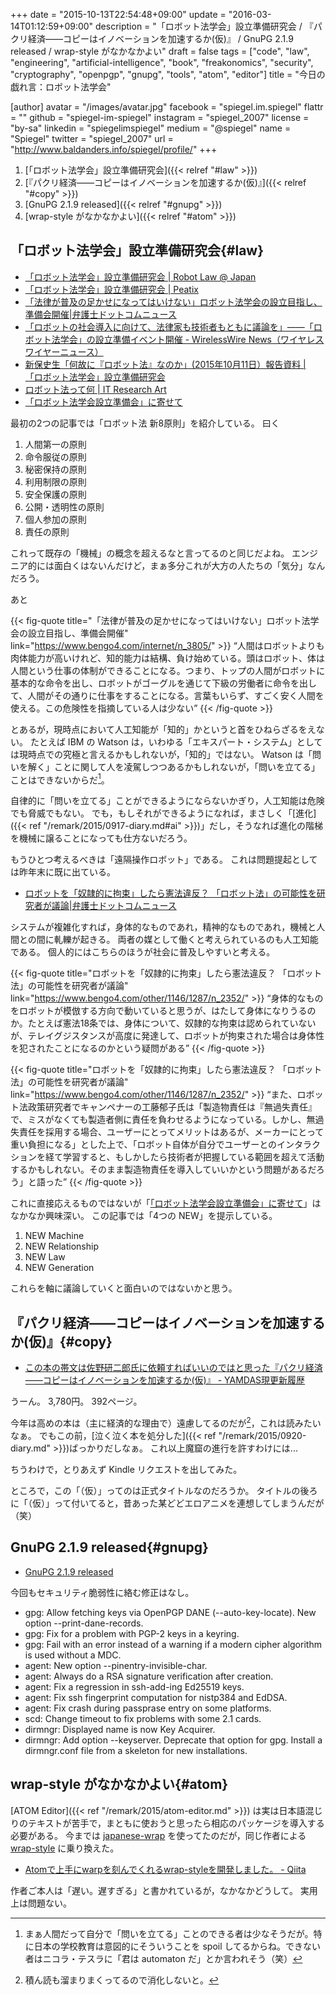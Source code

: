 +++
date = "2015-10-13T22:54:48+09:00"
update = "2016-03-14T01:12:59+09:00"
description = "「ロボット法学会」設立準備研究会 / 『パクリ経済――コピーはイノベーションを加速するか(仮)』 / GnuPG 2.1.9 released / wrap-style がなかなかよい"
draft = false
tags = ["code", "law", "engineering", "artificial-intelligence", "book", "freakonomics", "security", "cryptography", "openpgp", "gnupg", "tools", "atom", "editor"]
title = "今日の戯れ言：ロボット法学会"

[author]
  avatar = "/images/avatar.jpg"
  facebook = "spiegel.im.spiegel"
  flattr = ""
  github = "spiegel-im-spiegel"
  instagram = "spiegel_2007"
  license = "by-sa"
  linkedin = "spiegelimspiegel"
  medium = "@spiegel"
  name = "Spiegel"
  twitter = "spiegel_2007"
  url = "http://www.baldanders.info/spiegel/profile/"
+++

1. [「ロボット法学会」設立準備研究会]({{< relref "#law" >}})
1. [『パクリ経済――コピーはイノベーションを加速するか(仮)』]({{< relref "#copy" >}})
1. [GnuPG 2.1.9 released]({{< relref "#gnupg" >}})
1. [wrap-style がなかなかよい]({{< relref "#atom" >}})


## 「ロボット法学会」設立準備研究会{#law}

- [「ロボット法学会」設立準備研究会 | Robot Law @ Japan](http://robotlaw.jp/)
- [「ロボット法学会」設立準備研究会 | Peatix](http://peatix.com/event/115206)
- [「法律が普及の足かせになってはいけない」ロボット法学会の設立目指し、準備会開催|弁護士ドットコムニュース](https://www.bengo4.com/internet/n_3805/)
- [「ロボットの社会導入に向けて、法律家も技術者もともに議論を」——「ロボット法学会」の設立準備イベント開催 - WirelessWire News（ワイヤレスワイヤーニュース）](https://wirelesswire.jp/2015/10/46992/)
- [新保史生「何故に『ロボット法』なのか」(2015年10月11日）報告資料 | 「ロボット法学会」設立準備研究会](http://robotlaw.jp/archives/66)
- [ロボット法って何 | IT Research Art](http://www.itresearchart.biz/?p=442)
- [「ロボット法学会設立準備会」に寄せて](http://blogos.com/article/138762/)

最初の2つの記事では「ロボット法 新8原則」を紹介している。
曰く

1. 人間第一の原則
2. 命令服従の原則
3. 秘密保持の原則
4. 利用制限の原則
5. 安全保護の原則
6. 公開・透明性の原則
7. 個人参加の原則
8. 責任の原則

これって既存の「機械」の概念を超えるなと言ってるのと同じだよね。
エンジニア的には面白くはないんだけど，まぁ多分これが大方の人たちの「気分」なんだろう。

あと

{{< fig-quote title="「法律が普及の足かせになってはいけない」ロボット法学会の設立目指し、準備会開催" link="https://www.bengo4.com/internet/n_3805/" >}}
<q>人間はロボットよりも肉体能力が高いけれど、知的能力は結構、負け始めている。頭はロボット、体は人間という仕事の体制ができることになる。つまり、トップの人間がロボットに基本的な命令を出し、ロボットがゴーグルを通じて下級の労働者に命令を出して、人間がその通りに仕事をすることになる。言葉もいらず、すごく安く人間を使える。この危険性を指摘している人は少ない</q>
{{< /fig-quote >}}

とあるが，現時点において人工知能が「知的」かというと首をひねらざるをえない。
たとえば IBM の Watson は，いわゆる「エキスパート・システム」としては現時点での究極と言えるかもしれないが，「知的」ではない。
Watson は「問いを解く」ことに関して人を凌駕しつつあるかもしれないが，「問いを立てる」ことはできないからだ[^1]。

[^1]: まぁ人間だって自分で「問いを立てる」ことのできる者は少なそうだが。特に日本の学校教育は意図的にそういうことを spoil してるからね。できない者はニコラ・テスラに「君は automaton だ」とか言われそう（笑）

自律的に「問いを立てる」ことができるようにならないかぎり，人工知能は危険でも脅威でもない。
でも，もしそれができるようになれば，まさしく「[進化]({{< ref "/remark/2015/0917-diary.md#ai" >}})」だし，そうなれば進化の階梯を機械に譲ることになっても仕方ないだろう。

もうひとつ考えるべきは「遠隔操作ロボット」である。
これは問題提起としては昨年末に既に出ている。

- [ロボットを「奴隷的に拘束」したら憲法違反？ 「ロボット法」の可能性を研究者が議論|弁護士ドットコムニュース](https://www.bengo4.com/other/1146/1287/n_2352/)

システムが複雑化すれば，身体的なものであれ，精神的なものであれ，機械と人間との間に軋轢が起きる。
両者の媒として働くと考えられているのも人工知能である。
個人的にはこちらのほうが社会に普及しやすいと考える。

{{< fig-quote title="ロボットを「奴隷的に拘束」したら憲法違反？ 「ロボット法」の可能性を研究者が議論" link="https://www.bengo4.com/other/1146/1287/n_2352/" >}}
<q>身体的なものをロボットが模倣する方向で動いていると思うが、はたして身体になりうるのか。たとえば憲法18条では、身体について、奴隷的な拘束は認められていないが、テレイグジスタンスが高度に発達して、ロボットが拘束された場合は身体性を犯されたことになるのかという疑問がある</q>
{{< /fig-quote >}}

{{< fig-quote title="ロボットを「奴隷的に拘束」したら憲法違反？ 「ロボット法」の可能性を研究者が議論" link="https://www.bengo4.com/other/1146/1287/n_2352/" >}}
<q>また、ロボット法政策研究者でキャンペナーの工藤郁子氏は「製造物責任は『無過失責任』で、ミスがなくても製造者側に責任を負わせるようになっている。しかし、無過失責任を採用する場合、ユーザーにとってメリットはあるが、メーカーにとって重い負担になる」とした上で、「ロボット自体が自分でユーザーとのインタラクションを経て学習すると、もしかしたら技術者が把握している範囲を超えて活動するかもしれない。そのまま製造物責任を導入していいかという問題があるだろう」と語った</q>
{{< /fig-quote >}}

これに直接応えるものではないが「[「ロボット法学会設立準備会」に寄せて](http://blogos.com/article/138762/)」はなかなか興味深い。
この記事では「4つの NEW」を提示している。

1. NEW Machine
1. NEW Relationship
1. NEW Law
1. NEW Generation

これらを軸に議論していくと面白いのではないかと思う。

## 『パクリ経済――コピーはイノベーションを加速するか(仮)』{#copy}

- [この本の帯文は佐野研二郎氏に依頼すればいいのではと思った『パクリ経済――コピーはイノベーションを加速するか(仮)』 - YAMDAS現更新履歴](http://d.hatena.ne.jp/yomoyomo/20151012/pakuri)

うーん。
3,780円。
392ページ。

今年は高めの本は（主に経済的な理由で）遠慮してるのだが[^a]，これは読みたいなぁ。
でもこの前，[泣く泣く本を処分した]({{< ref "/remark/2015/0920-diary.md" >}})ばっかりだしなぁ。
これ以上魔窟の進行を許すわけには...

[^a]: 積ん読も溜まりまくってるので消化しないと。

ちうわけで，とりあえず Kindle リクエストを出してみた。

ところで，この「（仮）」ってのは正式タイトルなのだろうか。
タイトルの後ろに「（仮）」って付いてると，昔あった某どどエロアニメを連想してしまうんだが（笑）

## GnuPG 2.1.9 released{#gnupg}

- [GnuPG 2.1.9 released](https://lists.gnupg.org/pipermail/gnupg-announce/2015q4/000380.html)

今回もセキュリティ脆弱性に絡む修正はなし。

- gpg: Allow fetching keys via OpenPGP DANE (--auto-key-locate).  New option --print-dane-records.
- gpg: Fix for a problem with PGP-2 keys in a keyring.
- gpg: Fail with an error instead of a warning if a modern cipher algorithm is used without a MDC.
- agent: New option --pinentry-invisible-char.
- agent: Always do a RSA signature verification after creation.
- agent: Fix a regression in ssh-add-ing Ed25519 keys.
- agent: Fix ssh fingerprint computation for nistp384 and EdDSA.
- agent: Fix crash during passprase entry on some platforms.
- scd: Change timeout to fix problems with some 2.1 cards.
- dirmngr: Displayed name is now Key Acquirer.
- dirmngr: Add option --keyserver.  Deprecate that option for gpg.  Install a dirmngr.conf file from a skeleton for new installations.

## wrap-style がなかなかよい{#atom}

[ATOM Editor]({{< ref "/remark/2015/atom-editor.md" >}}) は実は日本語混じりのテキストが苦手で，まともに使おうと思ったら相応のパッケージを導入する必要がある。
今までは [japanese-wrap] を使ってたのだが，同じ作者による [wrap-style] に乗り換えた。

- [Atomで上手にwarpを刻んでくれるwrap-styleを開発しました。 - Qiita](http://qiita.com/raccy/items/4678af4020189366a297)

作者ご本人は「遅い。遅すぎる」と書かれているが，なかなかどうして。
実用上は問題ない。

[japanese-wrap]: https://atom.io/packages/japanese-wrap "japanese-wrap"
[wrap-style]: https://atom.io/packages/wrap-style "wrap-style"
